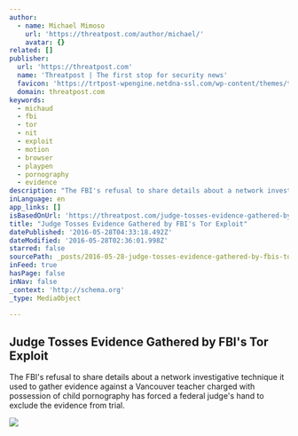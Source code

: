 ```yaml
---
author:
  - name: Michael Mimoso
    url: 'https://threatpost.com/author/michael/'
    avatar: {}
related: []
publisher:
  url: 'https://threatpost.com'
  name: 'Threatpost | The first stop for security news'
  favicon: 'https://trtpost-wpengine.netdna-ssl.com/wp-content/themes/threatpost/images/site-icon.png'
  domain: threatpost.com
keywords:
  - michaud
  - fbi
  - tor
  - nit
  - exploit
  - motion
  - browser
  - playpen
  - pornography
  - evidence
description: "The FBI's refusal to share details about a network investigative technique it used to gather evidence against a Vancouver teacher charged with possession of child pornography has forced a federal judge's hand to exclude the evidence from trial."
inLanguage: en
app_links: []
isBasedOnUrl: 'https://threatpost.com/judge-tosses-evidence-gathered-by-fbis-tor-exploit/118339/'
title: "Judge Tosses Evidence Gathered by FBI's Tor Exploit"
datePublished: '2016-05-28T04:33:18.492Z'
dateModified: '2016-05-28T02:36:01.998Z'
starred: false
sourcePath: _posts/2016-05-28-judge-tosses-evidence-gathered-by-fbis-tor-exploit.md
inFeed: true
hasPage: false
inNav: false
_context: 'http://schema.org'
_type: MediaObject

---
```

<article style=""><h1>Judge Tosses Evidence Gathered by FBI's Tor Exploit</h1><p>The FBI's refusal to share details about a network investigative technique it used to gather evidence against a Vancouver teacher charged with possession of child pornography has forced a federal judge's hand to exclude the evidence from trial.</p><img src="https://trtpost-wpengine.netdna-ssl.com/files/2014/11/tor_network-680x400.jpg" /></article>